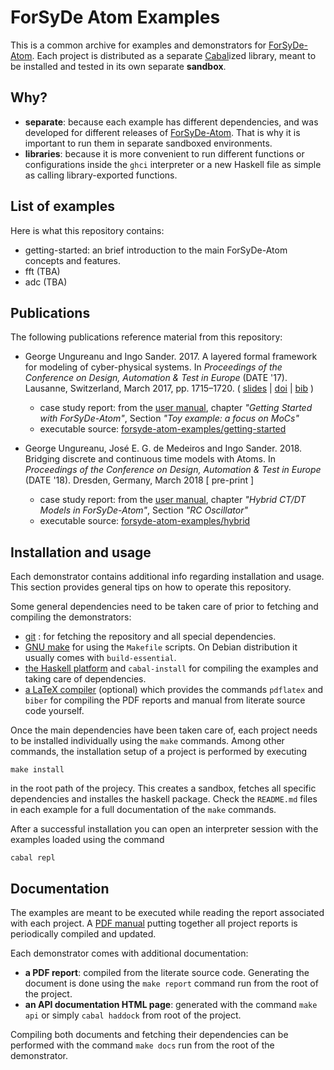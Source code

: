 # ForSyDe Atom Examples

This is a common archive for examples and demonstrators for [ForSyDe-Atom](https://github.com/forsyde/forsyde-atom). Each project is distributed as a separate [Cabal](https://www.haskell.org/cabal/)ized library, meant to be installed and tested in its own separate **sandbox**.

## Why?

 * **separate**: because each example has different dependencies, and was developed for different releases of [ForSyDe-Atom](https://github.com/forsyde/forsyde-atom). That is why it is important to run them in separate sandboxed environments.
 * **libraries**: because it is more convenient to run different functions or configurations inside the `ghci` interpreter or a new Haskell file as simple as calling library-exported functions.

## List of examples

Here is what this repository contains:

 * getting-started: an brief introduction to the main ForSyDe-Atom
   concepts and features.
 * fft (TBA)
 * adc (TBA)

## Publications

The following publications reference material from this repository: 

 * George Ungureanu and Ingo Sander. 2017. A layered formal framework for modeling of cyber-physical systems. In _Proceedings of the Conference on Design, Automation & Test in Europe_ (DATE '17). Lausanne, Switzerland, March 2017, pp. 1715–1720. ( [slides][date17-slides] | [doi][date17-doi] | [bib][date17-bib] )
   - case study report: from the [user manual](manual.pdf), chapter _"Getting Started with ForSyDe-Atom"_, Section _"Toy example: a focus on MoCs"_
   - executable source: [forsyde-atom-examples/getting-started](getting-started)

 * George Ungureanu, José E. G. de Medeiros and Ingo Sander. 2018. Bridging discrete and continuous time models with Atoms. In _Proceedings of the Conference on Design, Automation & Test in Europe_ (DATE '18). Dresden, Germany, March 2018 [ pre-print ]
   - case study report: from the [user manual](manual.pdf), chapter _"Hybrid CT/DT Models in ForSyDe-Atom"_, Section _"RC Oscillator"_
   - executable source: [forsyde-atom-examples/hybrid](hybrid)

[date17-slides]: https://www.researchgate.net/publication/320004563_Slides_handout_from_DATE%2717_talk
[date17-doi]: https://doi.org/10.23919/DATE.2017.7927270
[date17-bib]: https://people.kth.se/~ugeorge/cite/publications.html#Ungureanu17:DATE


## Installation and usage

Each demonstrator contains additional info regarding installation and usage. This section provides general tips on how to operate this repository.

Some general dependencies need to be taken care of prior to fetching and compiling the demonstrators:

 * [git](https://git-scm.com/book/en/v2/Getting-Started-Installing-Git) : for fetching the repository and all special dependencies.
 * [GNU make](https://www.gnu.org/software/make/) for using the `Makefile` scripts. On Debian distribution it usually comes with `build-essential`.
 * [the Haskell platform](https://www.haskell.org/platform/) and `cabal-install` for compiling the examples and taking care of dependencies.
 * [a LaTeX compiler](https://www.tug.org/texlive/quickinstall.html) (optional) which provides the commands `pdflatex` and `biber` for compiling the PDF reports and manual from literate source code yourself.

Once the main dependencies have been taken care of, each project needs to be installed individually using the `make` commands. Among other commands, the installation setup of a project is performed by executing

    make install
	
in the root path of the projecy. This creates a sandbox, fetches all specific dependencies and installes the haskell package. Check the `README.md` files in each example for a full documentation of the `make` commands.

After a successful installation you can open an interpreter session with the examples loaded using the command 

    cabal repl

## Documentation

The examples are meant to be executed while reading the report associated with each project. A [PDF manual](manual.pdf) putting together all project reports is periodically compiled and updated.

Each demonstrator comes with additional documentation:

 * **a PDF report**: compiled from the literate source code. Generating the document is done using the `make report` command run from the root of the project. 
 * **an API documentation HTML page**: generated with the command `make api` or simply `cabal haddock` from root of the project. 

Compiling both documents and fetching their dependencies can be performed with the command `make docs` run from the root of the demonstrator.
